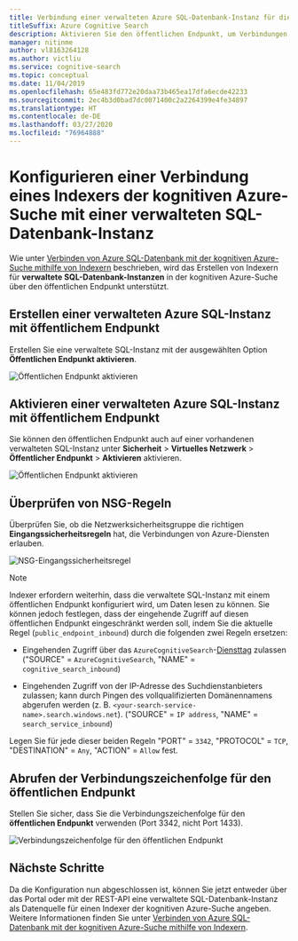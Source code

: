 ```yaml
---
title: Verbindung einer verwalteten Azure SQL-Datenbank-Instanz für die Suchindizierung
titleSuffix: Azure Cognitive Search
description: Aktivieren Sie den öffentlichen Endpunkt, um Verbindungen mit verwalteten SQL-Datenbank-Instanzen von einem Indexer in der kognitiven Azure-Suche zuzulassen.
manager: nitinme
author: vl8163264128
ms.author: victliu
ms.service: cognitive-search
ms.topic: conceptual
ms.date: 11/04/2019
ms.openlocfilehash: 65e483fd772e20daa73b465ea17dfa6ecde42233
ms.sourcegitcommit: 2ec4b3d0bad7dc0071400c2a2264399e4fe34897
ms.translationtype: HT
ms.contentlocale: de-DE
ms.lasthandoff: 03/27/2020
ms.locfileid: "76964888"
---
```

# <a name="configure-a-connection-from-an-azure-cognitive-search-indexer-to-sql-managed-instance"></a>Konfigurieren einer Verbindung eines Indexers der kognitiven Azure-Suche mit einer verwalteten SQL-Datenbank-Instanz

Wie unter [Verbinden von Azure SQL-Datenbank mit der kognitiven Azure-Suche mithilfe von Indexern](search-howto-connecting-azure-sql-database-to-azure-search-using-indexers.md#faq) beschrieben, wird das Erstellen von Indexern für **verwaltete SQL-Datenbank-Instanzen** in der kognitiven Azure-Suche über den öffentlichen Endpunkt unterstützt.

## <a name="create-azure-sql-managed-instance-with-public-endpoint"></a>Erstellen einer verwalteten Azure SQL-Instanz mit öffentlichem Endpunkt
Erstellen Sie eine verwaltete SQL-Instanz mit der ausgewählten Option **Öffentlichen Endpunkt aktivieren**.

   ![Öffentlichen Endpunkt aktivieren](media/search-howto-connecting-azure-sql-mi-to-azure-search-using-indexers/enable-public-endpoint.png "Aktivieren des öffentlichen Endpunkts")

## <a name="enable-azure-sql-managed-instance-public-endpoint"></a>Aktivieren einer verwalteten Azure SQL-Instanz mit öffentlichem Endpunkt
Sie können den öffentlichen Endpunkt auch auf einer vorhandenen verwalteten SQL-Instanz unter **Sicherheit** > **Virtuelles Netzwerk** > **Öffentlicher Endpunkt**  > **Aktivieren** aktivieren.

   ![Öffentlichen Endpunkt aktivieren](media/search-howto-connecting-azure-sql-mi-to-azure-search-using-indexers/mi-vnet.png "Aktivieren des öffentlichen Endpunkts")

## <a name="verify-nsg-rules"></a>Überprüfen von NSG-Regeln
Überprüfen Sie, ob die Netzwerksicherheitsgruppe die richtigen **Eingangssicherheitsregeln** hat, die Verbindungen von Azure-Diensten erlauben.

   ![NSG-Eingangssicherheitsregel](media/search-howto-connecting-azure-sql-mi-to-azure-search-using-indexers/nsg-rule.png "NSG-Eingangssicherheitsregel")

> [!NOTE]
> Indexer erfordern weiterhin, dass die verwaltete SQL-Instanz mit einem öffentlichen Endpunkt konfiguriert wird, um Daten lesen zu können.
> Sie können jedoch festlegen, dass der eingehende Zugriff auf diesen öffentlichen Endpunkt eingeschränkt werden soll, indem Sie die aktuelle Regel (`public_endpoint_inbound`) durch die folgenden zwei Regeln ersetzen:
>
> * Eingehenden Zugriff über das `AzureCognitiveSearch`-[Diensttag](https://docs.microsoft.com/azure/virtual-network/service-tags-overview#available-service-tags) zulassen ("SOURCE" = `AzureCognitiveSearch`, "NAME" = `cognitive_search_inbound`)
>
> * Eingehenden Zugriff von der IP-Adresse des Suchdienstanbieters zulassen; kann durch Pingen des vollqualifizierten Domänennamens abgerufen werden (z. B. `<your-search-service-name>.search.windows.net`). ("SOURCE" = `IP address`, "NAME" = `search_service_inbound`)
>
> Legen Sie für jede dieser beiden Regeln "PORT" = `3342`, "PROTOCOL" = `TCP`, "DESTINATION" = `Any`, "ACTION" = `Allow` fest.

## <a name="get-public-endpoint-connection-string"></a>Abrufen der Verbindungszeichenfolge für den öffentlichen Endpunkt
Stellen Sie sicher, dass Sie die Verbindungszeichenfolge für den **öffentlichen Endpunkt** verwenden (Port 3342, nicht Port 1433).

   ![Verbindungszeichenfolge für den öffentlichen Endpunkt](media/search-howto-connecting-azure-sql-mi-to-azure-search-using-indexers/mi-connection-string.png "Verbindungszeichenfolge für den öffentlichen Endpunkt")

## <a name="next-steps"></a>Nächste Schritte
Da die Konfiguration nun abgeschlossen ist, können Sie jetzt entweder über das Portal oder mit der REST-API eine verwaltete SQL-Datenbank-Instanz als Datenquelle für einen Indexer der kognitiven Azure-Suche angeben. Weitere Informationen finden Sie unter [Verbinden von Azure SQL-Datenbank mit der kognitiven Azure-Suche mithilfe von Indexern](search-howto-connecting-azure-sql-database-to-azure-search-using-indexers.md).

